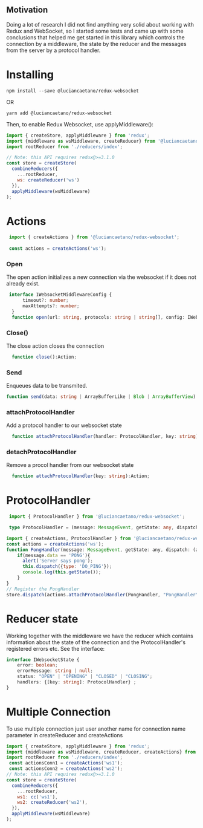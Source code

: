 ## Motivation
Doing a lot of research I did not find anything very solid about working with Redux and WebSocket, so I started some tests and came up with some conclusions that helped me get started in this library which controls the connection by a middleware, the state by the reducer and the messages from the server by a protocol handler.

# Installing

`
npm install --save @luciancaetano/redux-websocket
`

OR

`
yarn add @luciancaetano/redux-websocket
`

Then, to enable Redux Websocket, use applyMiddleware():
```javascript
import { createStore, applyMiddleware } from 'redux';
import {middleware as wsMiddleware, createReducer} from '@luciancaetano/redux-websocket';
import rootReducer from './reducers/index';

// Note: this API requires redux@>=3.1.0
const store = createStore(
  combineReducers({
    ...rootReducer,
    ws: createReducer('ws')
  }),
  applyMiddleware(wsMiddleware)
);
```

# Actions
```javascript
 import { createActions } from '@luciancaetano/redux-websocket';
 
 const actions = createActions('ws');
```
### Open
  The open action initializes a new connection via the websocket if it does not already exist.
  ```typescript
   interface IWebsocketMiddlewareConfig {
        timeout?: number;
        maxAttempts?: number;
    }
    function open(url: string, protocols: string | string[], config: IWebsocketMiddlewareConfig):Action
  ```
### Close()
  The close action closes the connection
  ```typescript
    function close():Action;
  ```
### Send
  Enqueues data to be transmited.
  ```typescript
function send(data: string | ArrayBufferLike | Blob | ArrayBufferView):Action;
  ```

### attachProtocolHandler
  Add a protocol handler to our websocket state
  ```typescript
    function attachProtocolHandler(handler: ProtocolHandler, key: string):Action;
  ```
### detachProtocolHandler
Remove a procol handler from our websocket state
  ```typescript
    function attachProtocolHandler(key: string):Action;
  ```

# ProtocolHandler
```typescript
 import { ProtocolHandler } from '@luciancaetano/redux-websocket';

 type ProtocolHandler = (message: MessageEvent, getState: any, dispatch: (action: any) => void) => void;


```

```javascript
import { createActions, ProtocolHandler } from '@luciancaetano/redux-websocket';
const actions = createActions('ws');
function PongHandler(message: MessageEvent, getState: any, dispatch: (action: any) => void){
    if(message.data == 'PONG'){
      alert('Server says pong');
      this.dispatch({type: 'DO_PING'});
      console.log(this.getState());
    }
}
// Register the PongHandler
store.dispatch(actions.attachProtocolHandler(PongHandler, "PongHandler"))

```

# Reducer state
Working together with the middleware we have the reducer which contains information about the state of the connection and the ProtocolHandler's registered errors etc.
See the interface:
```typescript
interface IWebsocketState {
    error: boolean;
    errorMessage: string | null;
    status: "OPEN" | "OPENING" | "CLOSED" | "CLOSING";
    handlers: {[key: string]: ProtocolHandler} ;
}
```


# Multiple Connection

To use multiple connection just user another name for connection name parameter in createReducer and createActions

```javascript
import { createStore, applyMiddleware } from 'redux';
import {middleware as wsMiddleware, createReducer, createActions} from '@luciancaetano/redux-websocket';
import rootReducer from './reducers/index';
 const actionsConn1 = createActions('ws1');
 const actionsConn2 = createActions('ws2');
// Note: this API requires redux@>=3.1.0
const store = createStore(
  combineReducers({
    ...rootReducer,
    ws1: cc('ws1'),
    ws2: createReducer('ws2'),
  }),
  applyMiddleware(wsMiddleware)
);

```
